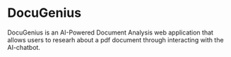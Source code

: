 # DocuGenius
DocuGenius is an AI-Powered Document Analysis web application that allows users to researh about a pdf document through interacting with the AI-chatbot.
